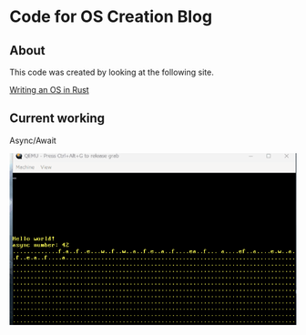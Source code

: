# Code for OS Creation Blog

## About

This code was created by looking at the following site.

[Writing an OS in Rust](https://os.phil-opp.com)

## Current working

Async/Await

![panic test](./image/step11/keyboard.gif)

